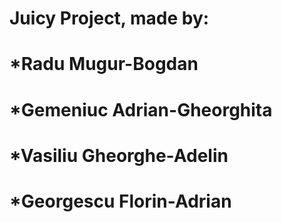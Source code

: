  # <meta name='viewport' content='width=device-width, initial-scale=1'>
#		<link rel="stylesheet" type="text/css" href="main.css">
#		<link rel="stylesheet" href="https://cdnjs.cloudflare.com/ajax/libs/font-awesome/4.7.0/css/font-awesome.min.css">
#		<link rel='stylesheet' href='https://use.fontawesome.com/releases/v5.7.0/css/all.css' integrity='sha384-# lZN37f5QGtY3VHgisS14W3ExzMWZxybE1SJSEsQp9S+oqd12jhcu+A56Ebc1zFSJ' crossorigin='anonymous'>



# Juicy Project, made by:
# *Radu Mugur-Bogdan
# *Gemeniuc Adrian-Gheorghita
# *Vasiliu Gheorghe-Adelin
# *Georgescu Florin-Adrian
